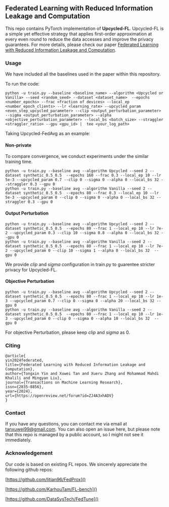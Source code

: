 ## Federated Learning with Reduced Information Leakage and Computation

This repo contains PyTorch implementation of **Upcycled-FL**. Upcycled-FL is a simple yet effective strategy that applies first-order approximation at every even round to reduce the data accesses and improve the privacy guarantees. For more details, please check our paper [Federated Learning with Reduced Information Leakage and Computation](https://openreview.net/forum?id=ZJ4A3xhADV).

### Usage

We have included all the baselines used in the paper within this repository.

To run the code:

```
python -u train.py --baseline <baseline_name> --algorithm <Upcycled or Vanilla> --seed <random_seed> --dataset <dataset_name>  --epochs <number_epochs> --frac <fraction of devices> --local_ep <number_epoch_clients> --lr <learning_rate> --upcycled_param <even_step_upcycled_parameter> --clip <output_perturbation_parameter> --sigma <output_perturbation_parameter> --alpha <objective_perturbation_parameter> --local_bs <batch_size> --straggler <straggler_ratio> --gpu <gpu_id> |  tee <your_log_path>
```

Taking Upcycled-FedAvg as an example:

#### Non-private

To compare convergence, we conduct experiments under the similar training time.

```
python -u train.py --baseline avg --algorithm Upcycled --seed 2 --dataset synthetic_0.5_0.5  --epochs 160 --frac 0.3 --local_ep 10 --lr 5e-3 --upcycled_param 0.7 --clip 0 --sigma 0 --alpha 0 --local_bs 32 --straggler 0.3 --gpu 0 
python -u train.py --baseline avg --algorithm Vanilla --seed 2 --dataset synthetic_0.5_0.5  --epochs 80 --frac 0.3 --local_ep 10 --lr 5e-3 --upcycled_param 0 --clip 0 --sigma 0 --alpha 0 --local_bs 32 --straggler 0.3 --gpu 0 
```

#### Output Perturbation

```
python -u train.py --baseline avg --algorithm Upcycled --seed 2 --dataset synthetic_0.5_0.5  --epochs 80 --frac 1 --local_ep 10 --lr 7e-2 --upcycled_param 0.3 --clip 10 --sigma 0.8 --alpha 0 --local_bs 32 --gpu 0 
python -u train.py --baseline avg --algorithm Vanilla --seed 2 --dataset synthetic_0.5_0.5  --epochs 80 --frac 1 --local_ep 10 --lr 7e-2 --upcycled_param 0 --clip 10 --sigma 1 --alpha 0 --local_bs 32  --gpu 0 
```

We provide *clip* and *sigma* configuration in train.py to guarentee stricter privacy for Upcycled-FL.

#### Objective Perturbation

```
python -u train.py --baseline avg --algorithm Upcycled --seed 2 --dataset synthetic_0.5_0.5  --epochs 80 --frac 1 --local_ep 10 --lr 1e-3 --upcycled_param 0.7 --clip 0 --sigma 0 --alpha 20 --local_bs 32 --gpu 0 
python -u train.py --baseline avg --algorithm Vanilla --seed 2 --dataset synthetic_0.5_0.5  --epochs 80 --frac 1 --local_ep 10 --lr 1e-3 --upcycled_param 0 --clip 0 --sigma 0 --alpha 10 --local_bs 32  --gpu 0 
```

For objective Perturbation, please keep *clip* and *sigma* as 0.

### Citing

```
@article{
yin2024federated,
title={Federated Learning with Reduced Information Leakage and Computation},
author={Tongxin Yin and Xuwei Tan and Xueru Zhang and Mohammad Mahdi Khalili and Mingyan Liu},
journal={Transactions on Machine Learning Research},
issn={2835-8856},
year={2024},
url={https://openreview.net/forum?id=ZJ4A3xhADV}
}
```

### Contact

If you have any questions, you can contact me via email at tanxuwei99@gmail.com. You can also open an issue here, but please note that this repo is managed by a public account, so I might not see it immediately.

### Acknowledgement

Our code is based on existing FL repos. We sincerely appreciate the following github repos:

[https://github.com/litian96/FedProx]()

[https://github.com/KarhouTam/FL-bench]()

[https://github.com/DataSysTech/FedTune]()
